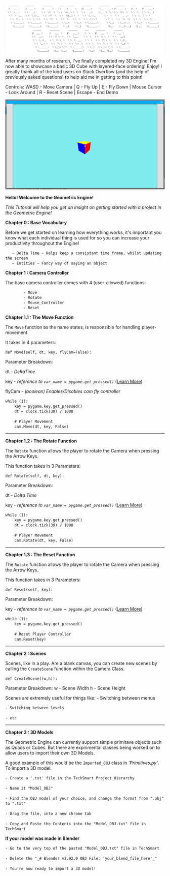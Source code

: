 ![GeometricLogo](Images/GeometricEngineLogo.png)

After many months of research, I've finally completed my 3D Engine! I'm now able to showcase a basic 3D Cube with layered-face ordering! Enjoy! I greatly thank all of the kind users on Stack Overflow (and the help of previously asked questions) to help aid me in getting to this point!

Controls: WASD - Move Camera | Q - Fly Up | E - Fly Down | Mouse Cursor - Look Around | R - Reset Scene | Escape - End Demo

![Cube OBJ](Images/Cube.png)

**Hello! Welcome to the Geometric Engine!**

_This Tutorial will help you get an insight on getting started with a project in the Geometric Engine!_

**Chapter 0 : Base Vocabulary**

Before we get started on learning how everything works, it's important you know what each individual thing is used for
so you can increase your productivity throughout the Engine!

       ~ Delta Time - Helps keep a consistant time frame, whilst updating the screen
       ~ Entities ~ Fancy way of saying an object

**Chapter 1 : Camera Controller**

The base camera controller comes with 4 (user-allowed) functions:
            
            - Move
            - Rotate
            - Mouse_Controller
            - Reset

**Chapter 1.1 : The Move Function**

The `Move` function as the name states, is responsible for handling player-movement.

It takes in 4 parameters:

```
def Move(self, dt, key, flyCam=False):
```
Parameter Breakdown:

  dt - _DeltaTime_
  
  key - _reference to `var_name = pygame.get_pressed()`_ ([Learn More](https://www.pygame.org/docs/ref/key.html#pygame.key.get_pressed))
  
  flyCam - _(boolean) Enables/Disables cam fly controller_

```
while (1):
    key = pygame.key.get_pressed()
    dt = clock.tick(30) / 1000
    
    # Player Movement
    cam.Move(dt, key, False)
```
__________________________________________
**Chapter 1.2 : The Rotate Function**

The `Rotate` function allows the player to rotate the Camera when pressing the Arrow Keys.

This function takes in 3 Parameters:

```
def Rotate(self, dt, key):
```

Parameter Breakdown:
   
   dt - _Delta Time_
   
   key - _reference to `var_name = pygame.get_pressed()`_ ([Learn More](https://www.pygame.org/docs/ref/key.html#pygame.key.get_pressed))

```
while (1):
    key = pygame.key.get_pressed()
    dt = clock.tick(30) / 1000
    
    # Player Movement
    cam.Rotate(dt, key, False)
```
__________________________________________
**Chapter 1.3 : The Reset Function**

The `Rotate` function allows the player to rotate the Camera when pressing the Arrow Keys.

This function takes in 3 Parameters:

```
def Reset(self, key):
```

Parameter Breakdown:

   key - _reference to `var_name = pygame.get_pressed()`_ ([Learn More](https://www.pygame.org/docs/ref/key.html#pygame.key.get_pressed))

```
while (1):
    key = pygame.key.get_pressed()
    
    # Reset Player Controller
    cam.Reset(key)
```
__________________________________________
**Chapter 2 : Scenes**

Scenes, like in a play. Are a blank canvas, you can create new scenes by calling the `CreateScene` function within the Camera Class.

```
def CreateScene((w,h)):
```

Parameter Breakdown:
       w - Scene Width
       h - Scene Height

Scenes are extremely useful for things like:
    - Switching between menus
    
    - Switching between levels
    
    - etc
__________________________________________
**Chapter 3 : 3D Models**

The Geometric Engine can currently support simple primitave objects such as Quads or Cubes.
But there are expirimental classes being worked on to allow users to import their own 3D Models.

A good example of this would be the `Imported_OBJ` class in _'Primitives.py'_.
To import a 3D model:

    - Create a '.txt' file in the TechSmart Project Hierarchy
    
    - Name it "Model_OBJ"
    
    - Find the OBJ model of your choice, and change the format from ".obj" to ".txt"
    
    - Drag the file, into a new chrome tab
    
    - Copy and Paste the Contents into the "Model_OBJ.txt" file in TechSmart
    
   **If your model was made in Blender**
    
    - Go to the very top of the pasted "Model_OBJ.txt" file in TechSmart
    
    - Delete the "_# Blender v2.92.0 OBJ File: 'your_blend_file_here'_"
    
    - You're now ready to import a 3D model!
